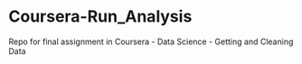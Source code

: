 # Coursera-Run_Analysis
Repo for final assignment in Coursera - Data Science - Getting and Cleaning Data 

